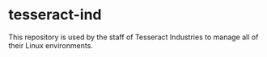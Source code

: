 # tesseract-ind

This repository is used by the staff of Tesseract Industries to manage all of their Linux environments.
